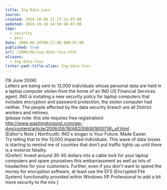 ```yaml
---
title: Ing Data Loss
source: 
created: 2024-10-06 21:27:13-07:00
updated: 2024-10-10 14:58:40-07:00
tags:
  - security
  - post
date: 2006-06-20T06:27:00.000-07:00
published: true
url: /2006/06/ing-data-loss.html
aliases:
  - Ing-data-loss
linter-yaml-title-alias: Ing-data-loss
---
```



(19 June 2006)  
Letters are being sent to 13,000 individuals whose personal data are held in a laptop computer stolen from the home of an ING US Financial Services agent. ING is instating a new security policy for laptop computers that includes encryption and password protection; the stolen computer had neither. The people affected by the data security breach are all District workers and retirees.  
(please note: this site requires free registration) http://www.washingtonpost.com/wp-dyn/content/article/2006/06/18/AR2006061800716\_pf.html  
\[Editor's Note ( Northcutt): ING's slogan is Your Future. Made Easier.  
Try telling that to the 13,000 impacted individuals. This wave of data losses is starting to remind me of counties that don't put traffic lights up until there is a motorist fatality.  
(Grefer): Invest around 30-40 dollars into a cable lock for your laptop computers and spare yourselves this embarrassment as well as lots of headaches for your customers. Further, even if you don't want to spend the money for encryption software, at least use the EFS (Encrypted File  
System) functionality provided within Windows XP Professional to add a bit more security to the mix.\]